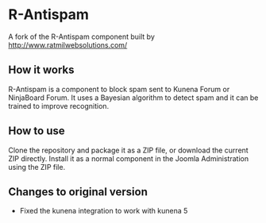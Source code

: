 # R-Antispam

A fork of the R-Antispam component built by http://www.ratmilwebsolutions.com/

## How it works
R-Antispam is a component to block spam sent to Kunena Forum or NinjaBoard Forum. 
It uses a Bayesian algorithm to detect spam and it can be trained to improve recognition.


## How to use

Clone the repository and package it as a ZIP file, or download the current ZIP directly.
Install it as a normal component in the Joomla Administration using the ZIP file.

## Changes to original version

* Fixed the kunena integration to work with kunena 5

